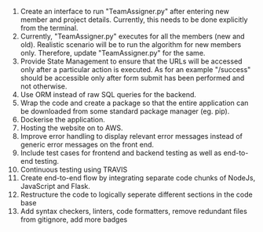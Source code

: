 1. Create an interface to run "TeamAssigner.py" after entering new member and project details. Currently, this needs to be done explicitly from the terminal.
2. Currently, "TeamAssigner.py" executes for all the members (new and old). Realistic scenario will be to run the algorithm for new members only. Therefore, update "TeamAssigner.py" for the same.
3. Provide State Management to ensure that the URLs will be accessed only after a particular action is executed. As for an example "/success" should be accessible only after form submit has been performed and not otherwise.
4. Use ORM instead of raw SQL queries for the backend.
5. Wrap the code and create a package so that the entire application can be downloaded from some standard package manager (eg. pip).
6. Dockerise the application.
7. Hosting the website on to AWS.
8. Improve error handling to display relevant error messages instead of generic error messages on the front end.
9. Include test cases for frontend and backend testing as well as end-to-end testing.
10. Continuous testing using TRAVIS
11. Create end-to-end flow by integrating separate code chunks of NodeJs, JavaScript and Flask.
12. Restructure the code to logically seperate different sections in the code base
13. Add syntax checkers, linters, code formatters, remove redundant files from gitignore, add more badges
